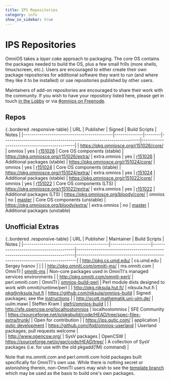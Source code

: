 ```yaml
---
title: IPS Repositories
category: info
show_in_sidebar: true
---
```


# IPS Repositories

OmniOS takes a *layer cake* approach to packaging. The core OS contains
the packages needed to build the OS, plus a few small frills (more
shells, tmux/screen, etc.). Users are encouraged to either create their
own package repositories for additional software they want to run (and where
they like it to be installed) or use repositories published by other users.

Maintainers of add-on repositories are encouraged to share their work with the
community. If you wish to have your repository listed here, please get in
touch [in the Lobby](https://gitter.im/omniosorg/Lobby) or via
[#omnios on Freenode](http://webchat.freenode.net?randomnick=1&channels=%23omnios&uio=d4).

## Repos

{:.bordered .responsive-table}
| URL                                        | Publisher    | Signed | Build Scripts                                                     | Notes                                       |
|--------------------------------------------|--------------|--------|-------------------------------------------------------------------|---------------------------------------------|
| <https://pkg.omniosce.org/r151026/core/>   | omnios       | yes    | [r151026](https://github.com/omniosorg/omnios-build/tree/r151026) | Core OS components (stable)
| <https://pkg.omniosce.org/r151026/extra/>  | extra.omnios | yes    | [r151026](https://github.com/omniosorg/omnios-extra/tree/r151026) | Additional packages (stable)
| <https://pkg.omniosce.org/r151024/core/>   | omnios       | yes    | [r151024](https://github.com/omniosorg/omnios-build/tree/r151024) | Core OS components (stable)
| <https://pkg.omniosce.org/r151024/extra/>  | extra.omnios | yes    | [r151024](https://github.com/omniosorg/omnios-extra/tree/r151024) | Additional packages (stable)
| <https://pkg.omniosce.org/r151022/core/>   | omnios       | yes    | [r151022](https://github.com/omniosorg/omnios-build/tree/r151022) | Core OS components (LTS)
| <https://pkg.omniosce.org/r151022/extra/>  | extra.omnios | yes    | [r151022](https://github.com/omniosorg/omnios-extra/tree/r151022) | Additional packages (LTS)
| <https://pkg.omniosce.org/bloody/core/>    | omnios       | no     | [master](https://github.com/omniosorg/omnios-build)               | Core OS components (unstable)
| <https://pkg.omniosce.org/bloody/extra/>   | extra.omnios | no     | [master](https://github.com/omniosorg/omnios-extra)               | Additional packages (unstable)

## Unofficial Extras

{:.bordered .responsive-table}
| URL                                      | Publisher          | Maintainer                             | Build Scripts                                                               | Notes                                                                        |
|------------------------------------------|--------------------|----------------------------------------|-----------------------------------------------------------------------------|------------------------------------------------------------------------------|
| <http://pkg.cs.umd.edu/>                 | cs.umd.edu         | Sergey Ivanov                          |                                                                             |                                                                              |
| <http://pkg.omniti.com/omniti-ms/>       | ms.omniti.com      | OmniTI                                 | [omniti-ms](https://github.com/omniti-labs/omniti-ms)                       | Non-core packages used in OmniTI's managed services environments             |
| <http://pkg.omniti.com/omniti-perl/>     | perl.omniti.com    | OmniTI                                 | [omnios-build-perl](https://github.com/omniti-labs/omnios-build-perl)       | Perl module dists designed to work with omniti/runtime/perl                  |
| <http://pkg.niksula.hut.fi/>             | niksula.hut.fi     | pkg@niksula.hut.fi                     | <https://github.com/niksula/omnios-build>                                   | Signed packages; see the [instructions](http://pkg.niksula.hut.fi/)          |
| <http://scott.mathematik.uni-ulm.de/>    | uulm.mawi          | Steffen Kram                           | [stefri/omnios-build](https://github.com/stefri/omnios-build)               |                                                                              |
| <http://sfe.opencsw.org/localhostomnios> | localhostomnios    | SFE Community                          | <https://sourceforge.net/p/pkgbuild/code/HEAD/tree/spec-files-extra/trunk/> | Open for contribution                                                        |
| <https://ips.qutic.com/>                 | application        | [qutic development](https://qutic.com) | <https://github.com/jfqd/omnios-userland>                                   | Userland packages; pull requests welcome                                     |          
| <http://www.opencsw.org/>                | SysV packages      | OpenCSW                                | <https://sourceforge.net/p/gar/code/HEAD/tree/>                             | A collection of SysV packages (i.e. for use with the old pkgadd(1M) command) |

Note that ms.omniti.com and perl.omniti.com hold packages built
specifically for OmniTI's own use. While there is nothing secret or
astonishing therein, non-OmniTI users may wish to see the
[template branch](https://github.com/omniti-labs/omnios-build/tree/template)
which may be used as the basis to build one's own packages.

